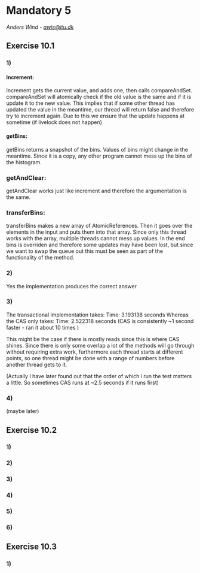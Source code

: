 # Mandatory 5
*Anders Wind - awis@itu.dk*

## Exercise 10.1
### 1)
#### Increment:
Increment gets the current value, and adds one, then calls compareAndSet. compareAndSet will atomically check if the old value is the same and if it is update it to the new value. This implies that if some other thread has updated the value in the meantime, our thread will return false and therefore try to increment again. Due to this we ensure that the update happens at sometime (if livelock does not happen)

#### getBins:
getBins returns a snapshot of the bins. Values of bins might change in the meantime. Since it is a copy, any other program cannot mess up the bins of the histogram.

### getAndClear:
getAndClear works just like increment and therefore the argumentation is the same.

### transferBins:
transferBins makes a new array of AtomicReferences. Then it goes over the elements in the input and puts them into that array. Since only this thread works with the array, multiple threads cannot mess up values. In the end bins is overriden and therefore some updates may have been lost, but since we want to swap the queue out this must be seen as part of the functionality of the method.

### 2)
Yes the implementation produces the correct answer

### 3)
The transactional implementation takes: Time: 3.193138 seconds
Whereas the CAS only takes:             Time: 2.522318 seconds
(CAS is consistently ~1 second faster - ran it about 10 times )

This might be the case if there is mostly reads since this is where CAS shines. Since there is only some overlap a lot of the methods will go through without requiring extra work, furthermore each thread starts at different points, so one thread might be done with a range of numbers before another thread gets to it. 

(Actually I have later found out that the order of which i run the test matters a little. So sometimes CAS runs at ~2.5 seconds if it runs first)
### 4)
(maybe later)

## Exercise 10.2
### 1)

### 2)

### 3)

### 4)

### 5)

### 6)


## Exercise 10.3
### 1)